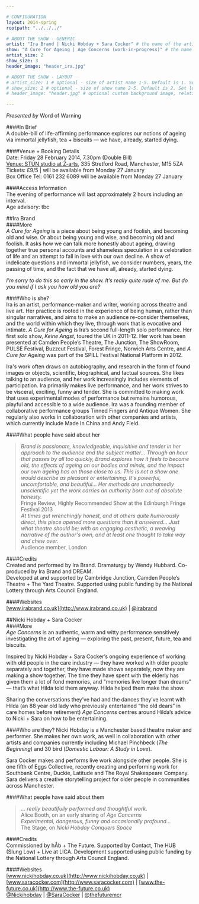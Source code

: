```yaml
---

# CONFIGURATION
layout: 2014-spring
rootpath: "../../../"

# ABOUT THE SHOW - GENERIC
artist: "Ira Brand | Nicki Hobday + Sara Cocker" # the name of the artist or company
show: "A Cure for Ageing | Age Concerns (work-in-progress)" # the name of the show
artist_size: 2
show_size: 3
header_image: "header_ira.jpg"

# ABOUT THE SHOW - LAYOUT
# artist_size: 1 # optional - size of artist name 1-5. Default is 1. Set longer names to lower values
# show_size: 2 # optional - size of show name 2-5. Default is 2. Set longer names to lower values
# header_image: "header.jpg" # optional custom background image, relative to current page

---
```

*Presented by* Word of Warning        
           
####In Brief     
A double-bill of life-affirming performance explores our notions of ageing via immortal jellyfish, tea + biscuits — we have, already, started dying.            
           
####Venue + Booking Details    
Date: Friday 28 February 2014, 7.30pm (Double Bill)   
[Venue: STUN studio at Z-arts](http://www.z-arts.org/about-us/getting-here/), 335 Stretford Road, Manchester, M15 5ZA    
Tickets: £9/5 | will be available from Monday 27 January            
Box Office Tel: 0161 232 6089 will be available from Monday 27 January         
        
####Access Information      
The evening of performance will last approximately 2 hours including an interval.      
Age advisory: tbc      
      
##Ira Brand    
####More    
*A Cure for Ageing* is a piece about being young and foolish, and becoming old and wise. Or about being young and wise, and becoming old and foolish. It asks how we can talk more honestly about ageing, drawing together true personal accounts and shameless speculation in a celebration of life and an attempt to fall in love with our own decline. A show of indelicate questions and immortal jellyfish, we consider numbers, years, the passing of time, and the fact that we have all, already, started dying.        
        
*I’m sorry to do this so early in the show. It’s really quite rude of me. But do you mind if I ask you how old you are?*       
        
####Who is she?    
Ira is an artist, performance-maker and writer, working across theatre and live art. Her practice is rooted in the experience of being human, rather than singular narratives, and aims to make an audience re-consider themselves, and the world within which they live, through work that is evocative and intimate. *A Cure for Ageing* is Ira’s second full-length solo performance. Her first solo show, *Keine Angst*, toured the UK in 2011-12. Her work has been presented at Camden People’s Theatre, The Junction, The ShowRoom, PULSE Festival, Buzzcut Festival, Forest Fringe, Norwich Arts Centre, and *A Cure for Ageing* was part of the SPILL Festival National Platform in 2012.             
               
Ira's work often draws on autobiography, and research in the form of found images or objects, scientific, biographical, and factual sources. She likes talking to an audience, and her work increasingly includes elements of participation. Ira primarily makes live performance, and her work strives to be visceral, exciting, funny and tender. She is committed to making work that uses experimental modes of performance but remains humorous, playful and accessible to a wide audience. Ira was a founding member of collaborative performance groups Tinned Fingers and Antique Women. She regularly also works in collaboration with other companies and artists, which currently include Made In China and Andy Field.             
               
####What people have said about her    
>*Brand is passionate, knowledgeable, inquisitive and tender in her approach to the audience and the subject matter... Through an hour that passes by all too quickly, Brand explores how it feels to become old, the effects of ageing on our bodies and minds, and the impact our own ageing has on those close to us. This is not a show one would describe as pleasant or entertaining. It's powerful, uncomfortable, and beautiful... Her methods are unashamedly unscientific yet the work carries an authority born out of absolute honesty.*<br>Fringe Review, Highly Recommended Show at the Edinburgh Fringe Festival 2013    
>*At times gut wrenchingly honest, and at others quite humorously direct, this piece opened more questions than it answered... Just what theatre should be; with an engaging aesthetic, a weaving narrative of the author's own, and at least one thought to take way and chew over.*<br>Audience member, London      
      
####Credits    
Created and performed by Ira Brand. Dramaturgy by Wendy Hubbard. Co-produced by Ira Brand and DREAM.             
Developed at and supported by Cambridge Junction, Camden People’s Theatre + The Yard Theatre. Supported using public funding by the National Lottery through Arts Council England.            
              
####Websites    
[www.irabrand.co.uk](http://www.irabrand.co.uk) | [@irabrand](http://twitter.com/irabrand)      
    
##Nicki Hobday + Sara Cocker    
####More      
*Age Concerns* is an authentic, warm and witty performance sensitively investigating the art of ageing — exploring the past, present, future, tea and biscuits.    
      
Inspired by Nicki Hobday + Sara Cocker’s ongoing experience of working with old people in the care industry — they have worked with older people separately and together, they have made shows separately, now they are making a show together. The time they have spent with the elderly has given them a lot of fond memories, and "memories live longer than dreams" — that’s what Hilda told them anyway. Hilda helped them make the show.      
       
Sharing the conversations they’ve had and the dances they’ve learnt with Hilda (an 88 year old lady who previously entertained “the old dears” in care homes before retirement) *Age Concerns* centres around Hilda’s advice to Nicki + Sara on how to be entertaining.             
            
####Who are they?
Nicki Hobday is a Manchester based theatre maker and performer. She makes her own work, as well in collaboration with other artists and companies currently including Michael Pinchbeck (*The Beginning*) and 30 bird (*Domestic Labour: A Study in Love*).               
             
Sara Cocker makes and performs live work alongside other people. She is one fifth of Eggs Collective, recently creating and performing work for Southbank Centre, Duckie, Latitude and The Royal Shakespeare Company. Sara delivers a creative storytelling project for older people in communities across Manchester.                  
              
####What people have said about them         
>*... really beautifully performed and thoughtful work.*<br>Alice Booth, on an early sharing of *Age Concerns*            
>*Experimental, dangerous, funny and occasionally profound...*<br>The Stage, on *Nicki Hobday Conquers Space*         
           
####Credits       
Commissioned by hÅb + The Future. Supported by Contact, The HUB (Slung Low) + Live at LICA. Development supported using public funding by the National Lottery through Arts Council England.          
                 
####Websites    
[www.nickihobday.co.uk](http://www.nickihobday.co.uk) | [www.saracocker.com](http://www.saracocker.com) | [www.the-future.co.uk](http://www.the-future.co.uk)              
[@Nickihobday](http://twitter.com/Nickihobday) | [@SaraCocker](http://twitter.com/SaraCocker) | [@thefuturemcr](http://twitter.com/thefuturemcr)
